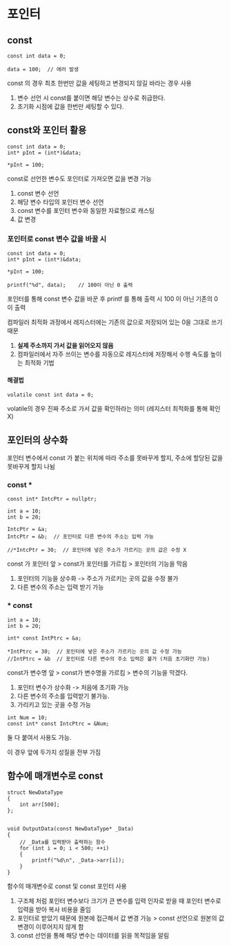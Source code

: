 # 포인터
## const
```
const int data = 0;

data = 100;  // 에러 발생
```
const 의 경우 최초 한번만 값을 세팅하고 변경되지 않길 바라는 경우 사용
1. 변수 선언 시 const를 붙이면 해당 변수는 상수로 취급한다.
2. 초기화 시점에 값을 한번만 세팅할 수 있다.

## const와 포인터 활용
```
const int data = 0;
int* pInt = (int*)&data;

*pInt = 100;
```
const로 선언한 변수도 포인터로 가져오면 값을 변경 가능
1. const 변수 선언
2. 해당 변수 타입의 포인터 변수 선언
3. const 변수를 포인터 변수와 동일한 자료형으로 캐스팅
4. 값 변경

### 포인터로 const 변수 값을 바꿀 시
```
const int data = 0;
int* pInt = (int*)&data;

*pInt = 100;

printf("%d", data);    // 100이 아닌 0 출력
```
포인터를 통해 const 변수 값을 바꾼 후 printf 를 통해 출력 시 100 이 아닌 기존의 0 이 출력

컴파일러 최적화 과정에서 레지스터에는 기존의 값으로 저장되어 있는 0을 그대로 쓰기 때문 
1. **실제 주소까지 가서 값을 읽어오지 않음**
2.  컴파일러에서 자주 쓰이는 변수를 자동으로 레지스터에 저장해서 수행 속도를 높이는 최적화 기법

#### 해결법
```
volatile const int data = 0;
```
volatile의 경우 진짜 주소로 가서 값을 확인하라는 의미 (레지스터 최적화를 통해 확인 X)

## 포인터의 상수화
포인터 변수에서 const 가 붙는 위치에 따라 주소를 못바꾸게 할지, 주소에 할당된 값을 못바꾸게 할지 나뉨
### const *
```
const int* IntcPtr = nullptr;

int a = 10;
int b = 20;

IntcPtr = &a;  
IntcPtr = &b;  // 포인터로 다른 변수의 주소는 입력 가능

//*IntcPtr = 30;  // 포인터에 넣은 주소가 가르키는 곳의 값은 수정 X
```
const 가 포인터 앞 > const가 포인터를 가르킴 > 포인터의 기능을 막음
1. 포인터의 기능을 상수화 -> 주소가 가르키는 곳의 값을 수정 불가
2. 다른 변수의 주소는 입력 받기 가능

### * const
```
int a = 10;
int b = 20;

int* const IntPtrc = &a;

*IntPtrc = 30;  // 포인터에 넣은 주소가 가르키는 곳의 값 수정 가능
//IntPtrc = &b  // 포인터로 다른 변수의 주소 입력은 불가 (처음 초기화만 가능)
```
const가 변수명 앞 > const가 변수명을 가르킴 > 변수의 기능을 막겠다.
1. 포인터 변수가 상수화 -> 처음에 초기화 가능
2. 다른 변수의 주소를 입력받기 불가능.
3. 가리키고 있는 곳을 수정 가능

```
int Num = 10;
const int* const IntcPtrc = &Num;
```
둘 다 붙여서 사용도 가능. 

이 경우 앞에 두가지 성질을 전부 가짐

## 함수에 매개변수로 const
```
struct NewDataType
{
	int arr[500];
};


void OutputData(const NewDataType* _Data)
{
	// _Data를 입력받아 출력하는 함수
	for (int i = 0; i < 500; ++i)
	{
		printf("%d\n", _Data->arr[i]);
	}
}
```
함수의 매개변수로 const 및 const 포인터 사용
1. 구조체 처럼 포인터 변수보다 크기가 큰 변수를 입력 인자로 받을 때 포인터 변수로 입력을 받아 복사 비용을 줄임
2. 포인터로 받았기 때문에 원본에 접근해서 값 변경 가능 > const 선언으로 원본의 값 변경이 이루어지지 않게 함
3. const 선언을 통해 해당 변수는 데이터를 읽을 목적임을 알림
